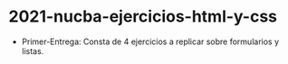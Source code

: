 # 2021-nucba-ejercicios-html-y-css

- Primer-Entrega:
Consta de 4 ejercicios a replicar sobre formularios y listas.
